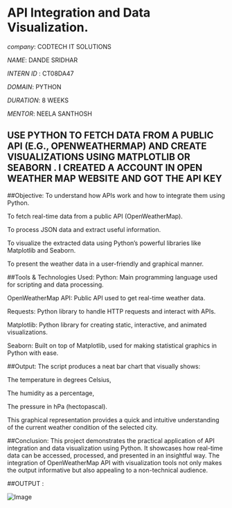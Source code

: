 # API Integration and Data Visualization.

*company*: CODTECH IT SOLUTIONS

*NAME*:  DANDE SRIDHAR

*INTERN ID* : CT08DA47

*DOMAIN*: PYTHON

*DURATION*: 8 WEEKS

*MENTOR*: NEELA SANTHOSH

## USE PYTHON TO FETCH DATA FROM A PUBLIC API (E.G., OPENWEATHERMAP) AND CREATE VISUALIZATIONS USING MATPLOTLIB OR SEABORN . I CREATED A ACCOUNT IN OPEN WEATHER MAP WEBSITE AND GOT THE API KEY 

##Objective:
To understand how APIs work and how to integrate them using Python.

To fetch real-time data from a public API (OpenWeatherMap).

To process JSON data and extract useful information.

To visualize the extracted data using Python’s powerful libraries like Matplotlib and Seaborn.

To present the weather data in a user-friendly and graphical manner.

##Tools & Technologies Used:
Python: Main programming language used for scripting and data processing.

OpenWeatherMap API: Public API used to get real-time weather data.

Requests: Python library to handle HTTP requests and interact with APIs.

Matplotlib: Python library for creating static, interactive, and animated visualizations.

Seaborn: Built on top of Matplotlib, used for making statistical graphics in Python with ease.


##Output:
The script produces a neat bar chart that visually shows:

The temperature in degrees Celsius,

The humidity as a percentage,

The pressure in hPa (hectopascal).

This graphical representation provides a quick and intuitive understanding of the current weather condition of the selected city.

##Conclusion:
This project demonstrates the practical application of API integration and data visualization using Python. It showcases how real-time data can be accessed, processed, and presented in an insightful way. The integration of OpenWeatherMap API with visualization tools not only makes the output informative but also appealing to a non-technical audience.

##OUTPUT :

![Image](https://github.com/user-attachments/assets/8b0d812d-f248-49dd-a8fc-be1388738740)






